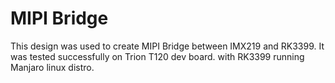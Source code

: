 # MIPI Bridge 
This design was used to create MIPI Bridge between IMX219 and RK3399.
It was tested successfully on Trion T120 dev board. with RK3399 running Manjaro linux distro.


